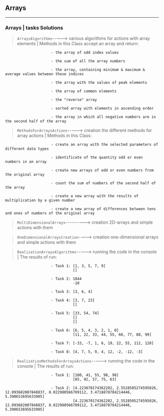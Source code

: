 ## Arrays ##
***
### Arrays | tasks Solutions ###

> `ArraysAlgorithms`-----> various algorithms for actions with array elements | Methods in this Class accept an array and return:

                         - the array of odd index values
       
                         - the sum of all the array numbers
       
                         - the array, containing minimum & maximum & average values between these indices
       
                         - the array with the values of peak elements
       
                         - the array of common elements
       
                         - the "reverse" array
       
                         - sorted array with elements in ascending order
       
                         - the array in which all negative numbers are in the second half of the array 

> `MethodsForArraysActions`-----> creation the different methods for array actions | Methods in this Class:   
   
                         - create an array with the selected parameters of different data types
    
                         - identificate of the quantity odd or even numbers in an array
    
                         - create new arrays of odd or even numbers from the original array

                         - count the sum of numbers of the second half of the array
       
                         - create a new array with the results of multiplication by a given number
       
                         - create a new array of differences between tens and ones of numbers of the original array       

> `MultiDimensionalArrays`----------> creation 2D-arrays and simple actions with them

> `OneDimensionalArraysCreation`----> creation one-dimensional arrays and simple actions with them

> `RealizationArraysAlgorithms`-----> running the code in the console | The results of run:

                         - Task 1: [1, 3, 5, 7, 9]
                                   []
                 
                         - Task 2: 1844
                                   -10
                 
                         - Task 3: [3, 6, 4]
       
                         - Task 4: [3, 7, 23]
                                   []
                 
                         - Task 5: [33, 54, 74]
                                   []
                                   []
                 
                         - Task 6: [6, 5, 4, 3, 2, 1, 0]
                                   [11, 22, 33, 44, 55, 66, 77, 88, 99]
                 
                         - Task 7: [-33, -7, 1, 6, 19, 22, 55, 112, 120]
       
                         - Task 8: [4, 7, 5, 9, 4, 12, -2, -12, -3]
                         
> `RealizationMethodsForArraysActions`-----> running the code in the console | The results of run:

                         - Task 1: [100, 41, 55, 98, 98]
                                   [85, 92, 57, 75, 63]
                 
                         - Task 2: [4.223670174362202, 2.5528505274595026, 12.093682007848837, 8.022980566709112, 3.4718878784214446, 5.390653695633905]
                                   [4.223670174362202, 2.5528505274595026, 12.093682007848837, 8.022980566709112, 3.4718878784214446, 5.390653695633905]
